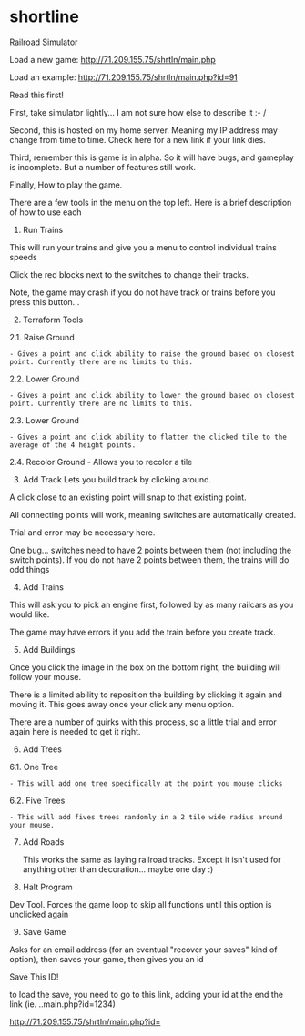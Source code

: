 # shortline
Railroad Simulator


Load a new game: http://71.209.155.75/shrtln/main.php

Load an example:  http://71.209.155.75/shrtln/main.php?id=91


Read this first!

First, take simulator lightly... I am not sure how else to describe it :- /

Second, this is hosted on my home server. Meaning my IP address may change from time to time. Check here for a new link if your link dies.

Third, remember this is game is in alpha. So it will have bugs, and gameplay is incomplete. But a number of features still work.


Finally, How to play the game. 

There are a few tools in the menu on the top left. Here is a brief description of how to use each

1. Run Trains 

  This will run your trains and give you a menu to control individual trains speeds
  
  Click the red blocks next to the switches to change their tracks.
  
  Note, the game may crash if you do not have track or trains before you press this button...
  
2. Terraform Tools

  2.1. Raise Ground
  
    - Gives a point and click ability to raise the ground based on closest point. Currently there are no limits to this.

  2.2. Lower Ground
  
    - Gives a point and click ability to lower the ground based on closest point. Currently there are no limits to this.

  2.3. Lower Ground
  
    - Gives a point and click ability to flatten the clicked tile to the average of the 4 height points.
  
  2.4. Recolor Ground
    - Allows you to recolor a tile
    
3. Add Track
  Lets you build track by clicking around.
  
  A click close to an existing point will snap to that existing point.
  
  All connecting points will work, meaning switches are automatically created.
  
  Trial and error may be necessary here.
  
  One bug... switches need to have 2 points between them (not including the switch points). If you do not have 2 points between them, the trains will do odd things
  
4. Add Trains
  
  This will ask you to pick an engine first, followed by as many railcars as you would like.
  
  The game may have errors if you add the train before you create track.
  
5. Add Buildings
  
  Once you click the image in the box on the bottom right, the building will follow your mouse. 
  
  There is a limited ability to reposition the building by clicking it again and moving it. This goes away once your click any menu option.
  
  There are a number of quirks with this process, so a little trial and error again here is needed to get it right.
  
6. Add Trees

  6.1. One Tree
  
    - This will add one tree specifically at the point you mouse clicks
  
  6.2. Five Trees
  
    - This will add fives trees randomly in a 2 tile wide radius around your mouse.
    
7. Add Roads

    This works the same as laying railroad tracks. Except it isn't used for anything other than decoration... maybe one day :)
  
8. Halt Program

  Dev Tool. Forces the game loop to skip all functions until this option is unclicked again
  
9. Save Game

  Asks for an email address (for an eventual "recover your saves" kind of option), then saves your game, then gives you an id
  
  Save This ID!
  
  to load the save, you need to go to this link, adding your id at the end the link (ie. ..main.php?id=1234)
  
  http://71.209.155.75/shrtln/main.php?id=
